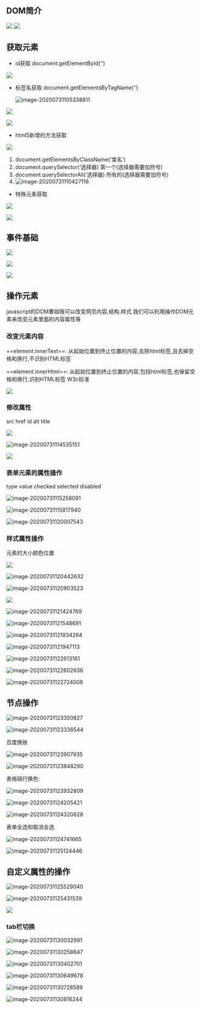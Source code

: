## DOM简介
![](./imgs/image-20200731104633042.png)
![](./imgs/image-20200731104600119.png)

## 获取元素

* id获取
document.getElementById(‘’)

![](imgs/image-20200731105128181.png)

* 标签名获取 document.getElementsByTagName(‘’)

	![image-20200731105338811](./imgs/image-20200731105338811.png)

![](./imgs/image-20200731105605862.png)

![](./imgs/image-20200731105851419.png)

* html5新增的方法获取

![](./imgs/image-20200731110326623.png)

1. document.getElementsByClassName(‘类名’)
2. document.querySelector(‘选择器)   第一个(选择器需要加符号)
3. document.querySelectorAll(‘选择器)  所有的(选择器需要加符号)
4. ![image-20200731110427116](./imgs/image-20200731110427116.png)

* 特殊元素获取

![](./imgs/image-20200731110814587.png)

![](./imgs/image-20200731112512960.png)

## 事件基础

![](./imgs/image-20200731112628791.png)

![](./imgs/image-20200731112628791.png)



![](./imgs/image-20200731112727952.png)

## 操作元素

javascript的DOM曹祖哦可以改变网页内容,结构.样式.我们可以利用操作DOM元素来改变元素里面的内容属性等

### 改变元素内容

==element.innerText==: 从起始位置到终止位置的内容,去除html标签,且去掉空格和换行,不识别HTML标签

==element.innerHtml==: 从起始位置到终止位置的内容,包括html标签,也保留空格和换行,识别HTML标签 W3c标准

![](./imgs/image-20200731113715858.png)

### 修改属性

src href  id  alt  title

![](./imgs/image-20200731114430342.png)

![image-20200731114535151](./imgs/image-20200731114535151.png)

![](./imgs/image-20200731114809948.png)

### 表单元素的属性操作

type value checked selected disabled

![image-20200731115258091](./imgs/image-20200731115258091.png)

![image-20200731115817940](./imgs/image-20200731115817940.png)

![image-20200731120007543](./imgs/image-20200731120007543.png)

### 样式属性操作

元素的大小颜色位置

![](./imgs/image-20200731120250652.png)

![image-20200731120442632](./imgs/image-20200731120442632.png)

![image-20200731120903523](./imgs/image-20200731120903523.png)

![](./imgs/image-20200731121112094.png)

![image-20200731121424769](./imgs/image-20200731121424769.png)

![image-20200731121548691](./imgs/image-20200731121548691.png)

![image-20200731121934264](./imgs/image-20200731121934264.png)

![image-20200731121947113](./imgs/image-20200731121947113.png)

![image-20200731122613161](./imgs/image-20200731122613161.png)

![image-20200731122602636](./imgs/image-20200731122602636.png)

![image-20200731122724008](./imgs/image-20200731122724008.png)

## 节点操作

![image-20200731123350827](./imgs/image-20200731123350827.png)

![image-20200731123336544](./imgs/image-20200731123336544.png)

百度换肤

![image-20200731123907935](./imgs/image-20200731123907935.png)

![image-20200731123848290](./imgs/image-20200731123848290.png)

表格隔行换色:

![image-20200731123932809](./imgs/image-20200731123932809.png)

![image-20200731124205421](./imgs/image-20200731124205421.png)

![image-20200731124320628](./imgs/image-20200731124320628.png)

表单全选和取消全选

![image-20200731124741665](./imgs/image-20200731124741665.png)

![image-20200731125124446](./imgs/image-20200731125124446.png)

## 自定义属性的操作

![image-20200731125529040](./imgs/image-20200731125529040.png)

![image-20200731125431539](./imgs/image-20200731125431539.png)

![](./imgs/image-20200731125509126.png)

### tab栏切换

![image-20200731130032991](./imgs/image-20200731130032991.png)

![image-20200731130258647](./imgs/image-20200731130258647.png)

![image-20200731130402701](./imgs/image-20200731130402701.png)

![image-20200731130649678](./imgs/image-20200731130649678.png)

![image-20200731130728589](./imgs/image-20200731130728589.png)

![image-20200731130816244](./imgs/image-20200731130816244.png)